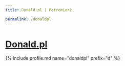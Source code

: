 ```yaml
---
title: Donald.pl | Patromierz

permalink: /donaldpl
---
```


# [Donald.pl](https://patronite.pl/donaldpl)

{% include profile.md name="donaldpl" prefix="d" %}

